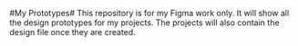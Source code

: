 #My Prototypes#
This repository is for my Figma work only.
It will show all the design prototypes for my projects.
The projects will also contain the design file once they are created.
